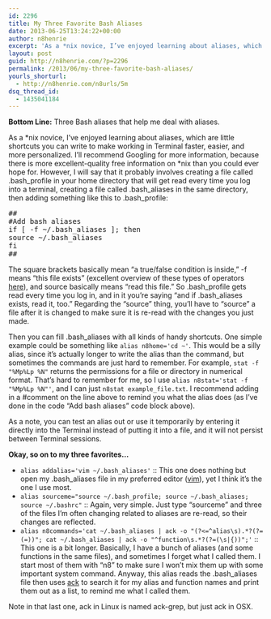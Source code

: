 ```yaml
---
id: 2296
title: My Three Favorite Bash Aliases
date: 2013-06-25T13:24:22+00:00
author: n8henrie
excerpt: 'As a *nix novice, I’ve enjoyed learning about aliases, which are little shortcuts you can write to make working in Terminal faster, easier, and more personalized.'
layout: post
guid: http://n8henrie.com/?p=2296
permalink: /2013/06/my-three-favorite-bash-aliases/
yourls_shorturl:
  - http://n8henrie.com/n8urls/5m
dsq_thread_id:
  - 1435041184
---
```

**Bottom Line:** Three Bash aliases that help me deal with aliases.<!--more-->

As a \*nix novice, I&#8217;ve enjoyed learning about aliases, which are little shortcuts you can write to make working in Terminal faster, easier, and more personalized. I&#8217;ll recommend Googling for more information, because there is more excellent-quality free information on \*nix than you could ever hope for. However, I will say that it probably involves creating a file called .bash\_profile in your home directory that will get read every time you log into a terminal, creating a file called .bash\_aliases in the same directory, then adding something like this to .bash_profile:

<pre>##
#Add bash aliases
if [ -f ~/.bash_aliases ]; then
source ~/.bash_aliases
fi
##
</pre>

The square brackets basically mean &#8220;a true/false condition is inside,&#8221; -f means &#8220;this file exists&#8221; (excellent overview of these types of operators <a target="_blank" href="http://tldp.org/LDP/abs/html/fto.html">here</a>), and source basically means &#8220;read this file.&#8221; So .bash\_profile gets read every time you log in, and in it you&#8217;re saying &#8220;and if .bash\_aliases exists, read it, too.&#8221; Regarding the &#8220;source&#8221; thing, you&#8217;ll have to &#8220;source&#8221; a file after it is changed to make sure it is re-read with the changes you just made.

Then you can fill .bash_aliases with all kinds of handy shortcuts. One simple example could be something like `alias n8home='cd ~'`. This would be a silly alias, since it&#8217;s actually longer to write the alias than the command, but sometimes the commands are just hard to remember. For example, `stat -f "%Mp%Lp %N"` returns the permissions for a file or directory in numerical format. That&#8217;s hard to remember for me, so I use `alias n8stat='stat -f "%Mp%Lp %N"'`, and I can just `n8stat example_file.txt`. I recommend adding in a #comment on the line above to remind you what the alias does (as I&#8217;ve done in the code &#8220;Add bash aliases&#8221; code block above).

As a note, you can test an alias out or use it temporarily by entering it directly into the Terminal instead of putting it into a file, and it will not persist between Terminal sessions.

**Okay, so on to my three favorites&#8230;**

  * `alias addalias='vim ~/.bash_aliases'` :: This one does nothing but open my .bash_aliases file in my preferred editor (<a target="_blank" href="http://www.vim.org/" title="welcome home : vim online">vim</a>), yet I think it&#8217;s the one I use most.
  * `alias sourceme="source ~/.bash_profile; source ~/.bash_aliases; source ~/.bashrc"` :: Again, very simple. Just type &#8220;sourceme&#8221; and three of the files I&#8217;m often changing related to aliases are re-read, so their changes are reflected.
  * `alias n8commands='cat ~/.bash_aliases | ack -o "(?<=^alias\s).*?(?=(=))"; cat ~/.bash_aliases | ack -o "^function\s.*?(?=(\s|{))";'` :: This one is a bit longer. Basically, I have a bunch of aliases (and some functions in the same files), and sometimes I forget what I called them. I start most of them with &#8220;n8&#8221; to make sure I won&#8217;t mix them up with some important system command. Anyway, this alias reads the .bash_aliases file then uses <a target="_blank" href="http://beyondgrep.com/" title="Beyond grep: ack 2.04, a source code search tool for programmers">ack</a> to search it for my alias and function names and print them out as a list, to remind me what I called them.

Note in that last one, ack in Linux is named ack-grep, but just ack in OSX.